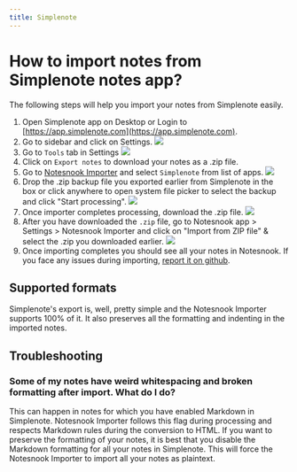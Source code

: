 ```yaml
---
title: Simplenote
---
```


# How to import notes from Simplenote notes app?

The following steps will help you import your notes from Simplenote easily.

1. Open Simplenote app on Desktop or Login to [https://app.simplenote.com](https://app.simplenote.com).
2. Go to sidebar and click on Settings.
   ![](/static/simplenote-importer/1.png)
3. Go to `Tools` tab in Settings
   ![](/static/simplenote-importer/2.png)
4. Click on `Export notes` to download your notes as a .zip file.
5. Go to [Notesnook Importer](https://importer.notesnook.com) and select `Simplenote` from list of apps.
   ![](/static/simplenote-importer/3.png)
6. Drop the .zip backup file you exported earlier from Simplenote in the box or click anywhere to open system file picker to select the backup and click "Start processing".
   ![](/static/simplenote-importer/4.png)
7. Once importer completes processing, download the .zip file.
   ![](/static/simplenote-importer/5.png)
8. After you have downloaded the `.zip` file, go to Notesnook app > Settings > Notesnook Importer and click on "Import from ZIP file" & select the .zip you downloaded earlier.
   ![](/static/import-zip-app.png)
9. Once importing completes you should see all your notes in Notesnook. If you face any issues during importing, [report it on github](https://github.com/streetwriters/notesnook).

## Supported formats

Simplenote's export is, well, pretty simple and the Notesnook Importer supports 100% of it. It also preserves all the formatting and indenting in the imported notes.

## Troubleshooting

### Some of my notes have weird whitespacing and broken formatting after import. What do I do?

This can happen in notes for which you have enabled Markdown in Simplenote. Notesnook Importer follows this flag during processing and respects Markdown rules during the conversion to HTML. If you want to preserve the formatting of your notes, it is best that you disable the Markdown formatting for all your notes in Simplenote. This will force the Notesnook Importer to import all your notes as plaintext.